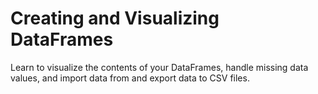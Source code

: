 # Creating and Visualizing DataFrames

Learn to visualize the contents of your DataFrames, handle missing data values, and import data from and export data to CSV files.
